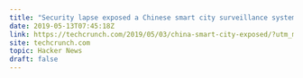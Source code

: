 ```yaml
---
title: "Security lapse exposed a Chinese smart city surveillance system"
date: 2019-05-13T07:45:18Z
link: https://techcrunch.com/2019/05/03/china-smart-city-exposed/?utm_medium=RSS&utm_source=hune
site: techcrunch.com
topic: Hacker News
draft: false
---
```

